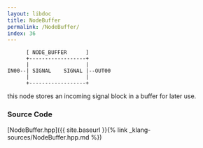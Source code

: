```yaml
---
layout: libdoc
title: NodeBuffer
permalink: /NodeBuffer/
index: 36
---
```


          [ NODE_BUFFER      ]       
          +------------------+       
          |                  |       
    IN00--| SIGNAL    SIGNAL |--OUT00
          |                  |       
          +------------------+       

this node stores an incoming signal block in a buffer for later use.


### Source Code

[NodeBuffer.hpp]({{ site.baseurl }}{% link _klang-sources/NodeBuffer.hpp.md %})


